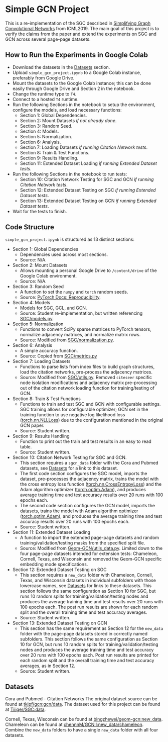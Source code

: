 # Simple GCN Project

This is a re-implementation of the SGC described in [Simplifying Graph Convolutional Networks](https://arxiv.org/abs/1902.07153) from ICML2019. The main goal of this project is to verify the claims from the paper and extend the experiments on SGC and GCN across several page-page datasets.

## How to Run the Experiments in Google Colab

- Download the datasets in the [Datasets](#datasets) section.
- Upload `simple_gcn_project.ipynb` to a Google Colab instance, preferably from Google Drive.
- Mount the datasets to the Google Colab instance; this can be done easily through Google Drive and Section 2 in the notebook.
- Change the runtime type to `T4`.
- Connect to a hosted `T4` runtime.
- Run the following Sections in the notebook to setup the environment, configure the models, and load necessary functions:
  - Section 1: Global Dependencies.
  - Section 2: Mount Datasets _if not already done_.
  - Section 3: Random Seed.
  - Section 4: Models.
  - Section 5: Normalization.
  - Section 6: Analysis.
  - Section 7: Loading Datasets _if running Citation Network tests_.
  - Section 8: Train & Test Functions.
  - Section 9: Results Handling.
  - Section 11: Extended Dataset Loading _if running Extended Dataset tests_.
- Run the following Sections in the notebook to run tests:
  - Section 10: Citation Network Testing for SGC and GCN _if running Citation Network tests_.
  - Section 12: Extended Dataset Testing on SGC _if running Extended Dataset tests_.
  - Section 13: Extended Dataset Testing on GCN _if running Extended Dataset tests_.
- Wait for the tests to finish.

## Code Structure

`simple_gcn_project.ipynb` is structured as 13 distinct sections:

- Section 1: Global Dependencies
  - Dependencies used across most sections.
  - Source: N/A.
- Section 2: Mount Datasets
  - Allows mounting a personal Google Drive to `/content/drive` of the Google Colab environment.
  - Source: N/A.
- Section 3: Random Seed
  - A function to set the `numpy` and `torch` random seeds.
  - Source: [PyTorch Docs: Reproducibility](https://pytorch.org/docs/stable/notes/randomness.html).
- Section 4: Models
  - Models for SGC, GCL, and GCN.
  - Source: Student re-implementation, but written referencing [SGC/models.py](https://github.com/Tiiiger/SGC/blob/master/models.py).
- Section 5: Normalization
  - Functions to convert SciPy sparse matrices to PyTorch tensors, normalize adjacency matrices, and normalize matrix rows.
  - Source: Modified from [SGC/normalization.py](https://github.com/Tiiiger/SGC/blob/master/normalization.py).
- Section 6: Analysis
  - A simple accuracy function.
  - Source: Copied from [SGC/metrics.py](https://github.com/Tiiiger/SGC/blob/master/metrics.py)
- Section 7: Loading Datasets
  - Functions to parse lists from index files to build graph structures, load the citation networks, pre-process the adjacency matrices.
  - Source: Modified from [SGC/utils.py](https://github.com/Tiiiger/SGC/blob/master/utils.py). Removed `citeseer` specific node isolation modifications and adjacency matrix pre-processing out of the citation network loading function for training/testing of GCN.
- Section 8: Train & Test Functions
  - Functions to train and test SGC and GCN with configurable settings. SGC training allows for configurable optimizer; GCN set in the training function to use negative log likelihood loss ([torch.nn.NLLLoss](https://pytorch.org/docs/stable/generated/torch.nn.NLLLoss.html)) due to the configuration mentioned in the original GCN paper.
  - Source: Student written.
- Section 9: Results Handling
  - Function to print out the train and test results in an easy to read table.
  - Source: Student written.
- Section 10: Citation Network Testing for SGC and GCN.
  - This section requires a `sgcn_data` folder with the Cora and Pubmed datasets, see [Datasets](#datasets) for a link to this dataset.
  - The first code section configures the SGC model, imports the dataset, pre-processes the adjacency matrix, trains the model with the cross entropy loss function ([torch.nn.CrossEntropyLoss](https://pytorch.org/docs/stable/generated/torch.nn.CrossEntropyLoss.html)) and the Adam algorithm optimizer ([torch.optim.Adam](https://pytorch.org/docs/stable/generated/torch.optim.Adam.html)), and produces average training time and test accuracy results over 20 runs with 100 epochs each.
  - The second code section configures the GCN model, imports the datasets, trains the model with Adam algorithm optimizer ([torch.optim.Adam](https://pytorch.org/docs/stable/generated/torch.optim.Adam.html)), and produces the average training time and test accuracy results over 20 runs with 100 epochs each.
  - Source: Student written.
- Section 11: Extended Dataset Loading
  - A function to import the extended page-page datasets and random training/validation/testing masks from the specified split file.
  - Source: Modified from [Geom-GCN/utils_data.py](https://github.com/bingzhewei/geom-gcn/blob/master/utils_data.py). Limited down to the four page-page datasets intended for extension tests: Chameleon, Cornell, Texas, and Wisconsin and removed the Geom-GCN specific embedding mode specifications.
- Section 12: Extended Dataset Testing on SGC
  - This section requires a `new_data` folder with Chameleon, Cornell, Texas, and Wisconsin datasets in individual subfolders with those lowercase names, see [Datasets](#datasets) for links to these datasets. This section follows the same configuration as Section 10 for SGC, but runs 10 random splits for training/validation/testing nodes and produces the average training time and test results over 20 runs with 100 epochs each. The post run results are shown for each random split and the overall training time and test accuracy averages.
  - Source: Student written.
- Section 13: Extended Dataset Testing on GCN
  - This section has the same requirement as Section 12 for the `new_data` folder with the page-page datasets stored in correctly named subfolders. This section follows the same configuration as Section 10 for GCN, but runs 10 random splits for training/validation/testing nodes and produces the average training time and test accuracy over 20 runs with 100 epochs each. Post run results are printed for each random split and the overall training time and test accuracy averages, as in Section 12.
  - Source: Student written.

## Datasets

Cora and Pubmed - Citation Networks
The original dataset source can be found at [tkipf/gcn:gcn/data](https://github.com/tkipf/gcn/tree/master/gcn/data).
The dataset used for this project can be found at [Tiiiger/SGC:data](https://github.com/Tiiiger/SGC/tree/master/data).

Cornell, Texas, Wisconsin can be found at [bingzhewei/geom-gcn:new_data](https://github.com/bingzhewei/geom-gcn/tree/master/new_data).
Chameleon can be found at [chennnM/GCNII:new_data/chameleon](https://github.com/chennnM/GCNII/tree/master/new_data/chameleon).
Combine the `new_data` folders to have a single `new_data` folder with all four datasets.
